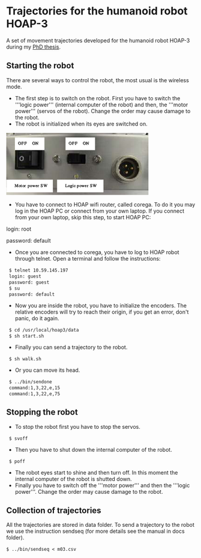 # Trajectories for the humanoid robot HOAP-3

A set of movement trajectories developed for the humanoid robot HOAP-3 during my [PhD thesis](http://miguelgfierro.com/docs/gonzalez-fierro2014thesis.pdf). 

## Starting the robot
There are several ways to control the robot, the most usual is the wireless mode. 

* The first step is to switch on the robot. First you have to switch the '''logic power''' (internal computer of the robot) and then, the '''motor power''' (servos of the robot). Change the order may cause damage to the robot.
* The robot is initialized when its eyes are switched on.

![Power](/img/Power.png)


* You have to connect to HOAP wifi router, called corega. To do it you may log in the HOAP PC or connect from your own laptop. If you connect from your own laptop, skip this step, to start HOAP PC:

 login: root

 password: default

* Once you are connected to corega, you have to log to HOAP robot through telnet. Open a terminal and follow the instructions:

```
 $ telnet 10.59.145.197
 login: guest
 password: guest
 $ su
 password: default
```

* Now you are inside the robot, you have to initialize the encoders. The relative encoders will try to reach their origin, if you get an error, don't panic, do it again.

```
 $ cd /usr/local/hoap3/data
 $ sh start.sh
```

* Finally you can send a trajectory to the robot.

```
 $ sh walk.sh
```

* Or you can move its head.

```
 $ ../bin/sendone
 command:1,3,22,e,15
 command:1,3,22,e,75
```

## Stopping the robot 
* To stop the robot first you have to stop the servos.
```
 $ svoff
```
* Then you have to shut down the internal computer of the robot.
```
 $ poff
```
* The robot eyes start to shine and then turn off. In this moment the internal computer of the robot is shutted down. 
* Finally you have to switch off the '''motor power''' and then the '''logic power'''. Change the order may cause damage to the robot.


## Collection of trajectories 
All the trajectories are stored in data folder. To send a trajectory to the robot we use the instruction sendseq (for more details see the manual in docs folder).
```
$ ../bin/sendseq < m03.csv
```


